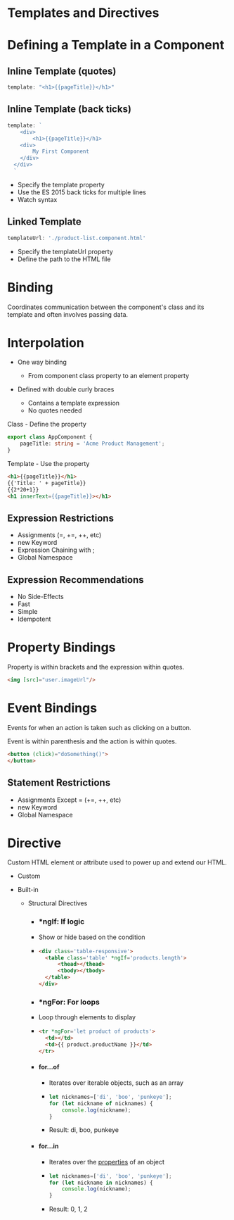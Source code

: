 # **Templates and Directives**

# Defining a Template in a Component

## Inline Template (quotes)

```typescript
template: "<h1>{{pageTitle}}</h1>"
```

## Inline Template (back ticks)

```typescript
template: `
	<div>
		<h1>{{pageTitle}}</h1>
  	<div>
  		My First Component
  	</div>
  </div>
  `
```

- Specify the template property
- Use the ES 2015 back ticks for multiple lines
- Watch syntax

## Linked Template

```typescript
templateUrl: './product-list.component.html'
```

- Specify the templateUrl property
- Define the path to the HTML file

# Binding

Coordinates communication between the component's class and its template and often involves passing data.

# Interpolation

- One way binding
  - From component class property to an element property

- Defined with double curly braces
  - Contains a template expression
  - No quotes needed

Class - Define the property

```typescript
export class AppComponent {
	pageTitle: string = 'Acme Product Management';
}
```

Template - Use the property

```html
<h1>{{pageTitle}}</h1>
{{'Title: ' + pageTitle}}
{{2*20+1}}
<h1 innerText={{pageTitle}}></h1>
```

## Expression Restrictions

- Assignments (=, +=, ++, etc)
- new Keyword
- Expression Chaining with ;
- Global Namespace

## Expression Recommendations

- No Side-Effects
- Fast
- Simple
- Idempotent

# Property Bindings

Property is within brackets and the expression within quotes.

```html
<img [src]="user.imageUrl"/>
```



# Event Bindings

Events for when an action is taken such as clicking on a button.

Event is within parenthesis and the action is within quotes.

```html
<button (click)="doSomething()">
</button>
```

## Statement Restrictions

- Assignments Except = (+=, ++, etc)
- new Keyword
- Global Namespace

# Directive

Custom HTML element or attribute used to power up and extend our HTML.

- Custom

- Built-in

  - Structural Directives

    - ### *ngIf: If logic

    - Show or hide based on the condition

    - ```html
      <div class='table-responsive'>
      	<table class='table' *ngIf='products.length'>
      		<thead></thead>
      		<tbody></tbody>
      	</table>
      </div>
      ```

      

    - ### *ngFor: For loops

    - Loop through elements to display

    - ```html
      <tr *ngFor='let product of products'>
      	<td></td>
      	<td>{{ product.productName }}</td>
      </tr>
      ```

    - #### for...of

      - Iterates over iterable objects, such as an array

      - ```typescript
        let nicknames=['di', 'boo', 'punkeye'];
        for (let nickname of nicknames) {
        	console.log(nickname);
        }
        ```

      - Result: di, boo, punkeye

    - #### for...in

      - Iterates over the <u>properties</u> of an object

      - ```typescript
        let nicknames=['di', 'boo', 'punkeye'];
        for (let nickname in nicknames) {
        	console.log(nickname);
        }
        ```

      - Result: 0, 1, 2

